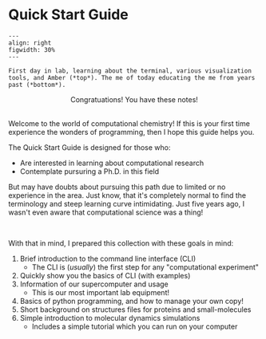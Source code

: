 # Quick Start Guide


```{figure} ../_static/quickstart-meme.jpg
---
align: right
figwidth: 30%
---

First day in lab, learning about the terminal, various visualization tools, and Amber (*top*). The me of today educating the me from years past (*bottom*).
```

<center> Congratuations! You have these notes! </center><br>

Welcome to the world of computational chemistry! If this is your first time experience the wonders of programming, then I hope this guide helps you. 

The Quick Start Guide is designed for those who:

* Are interested in learning about computational research
* Contemplate pursuring a Ph.D. in this field

But may have doubts about pursuing this path due to limited or no experience in the area. Just know, that it's completely normal to find the terminology and steep learning curve intimidating. Just five years ago, I wasn't even aware that computational science was a thing!

<br close="right"/>

With that in mind, I prepared this collection with these goals in mind:

  1. Brief introduction to the command line interface (CLI)
     - The CLI is (*usually*) the first step for any "computational experiment"
  2. Quickly show you the basics of CLI (with examples)
  3. Information of our supercomputer and usage
     - This is our most important lab equipment!
  4. Basics of python programming, and how to manage your own copy!
  5. Short background on structures files for proteins and small-molecules
  6. Simple introduction to molecular dynamics simulations
     - Includes a simple tutorial which you can run on your computer
